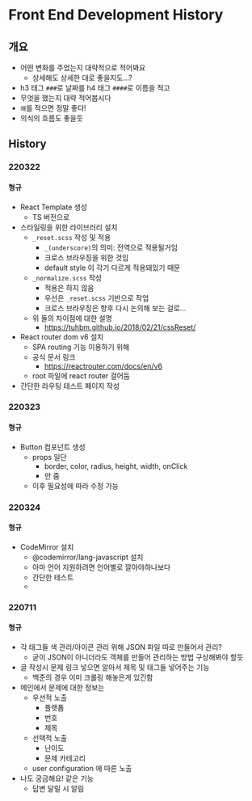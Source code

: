 # Front End Development History

## 개요

* 어떤 변화를 주었는지 대략적으로 적어봐요
  * 상세해도 상세한 대로 좋을지도...?
* h3 태그 `###`로 날짜를 h4 태그 `####`로 이름을 적고
* 무엇을 했는지 대략 적어봅시다
* `왜`를 적으면 정말 좋다!
* 의식의 흐름도 좋을듯



## History

### 220322

#### 형규

* React Template 생성
  * TS 버전으로
* 스타일링을 위한 라이브러리 설치
  * `_reset.scss` 작성 및 적용
    * `_(underscore)`의 의미: 전역으로 적용될거임
    * 크로스 브라우징을 위한 것임
    * default style 이 각기 다르게 적용돼있기 때문
  * `_normalize.scss` 작성
    * 적용은 하지 않음
    * 우선은 `_reset.scss` 기반으로 작업
    * 크로스 브라우징은 향후 다시 논의해 보는 걸로...
  * 위 둘의 차이점에 대한 설명
    * https://tuhbm.github.io/2018/02/21/cssReset/
* React router dom v6 설치
  * SPA routing 기능 이용하기 위해
  * 공식 문서 링크
    * https://reactrouter.com/docs/en/v6
  * root 파일에 react router 걸어둠
* 간단한 라우팅 테스트 페이지 작성



### 220323

#### 형규

* Button 컴포넌트 생성
  * props 일단
    * border, color, radius, height, width, onClick
    * 만 줌
  * 이후 필요성에 따라 수정 가능



### 220324

#### 형규

* CodeMirror 설치
  * @codemirror/lang-javascript 설치
  * 아마 언어 지원하려면 언어별로 깔아야하나보다
  * 간단한 테스트
  * 



### 220711

#### 형규

* 각 태그들 색 관리/아이콘 관리 위해 JSON 파일 따로 만들어서 관리?
  * 굳이 JSON이 아니더라도 객체를 만들어 관리하는 방법 구상해봐야 할듯
* 글 작성시 문제 링크 넣으면 알아서 제목 및 태그들 넣어주는 기능
  * 백준의 경우 이미 크롤링 해놓은게 있긴함
* 메인에서 문제에 대한 정보는
  * 우선적 노출
    * 플랫폼
    * 번호
    * 제목
  * 선택적 노출
    * 난이도
    * 문제 카테고리
  * user configuration 에 따른 노출
* 나도 궁금해요! 같은 기능
  * 답변 달릴 시 알림

